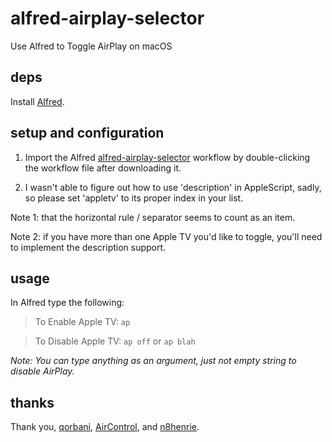 # alfred-airplay-selector
Use Alfred to Toggle AirPlay on macOS

## deps

Install [Alfred](https://www.alfredapp.com).

## setup and configuration

1. Import the Alfred [alfred-airplay-selector](https://github.com/paulsri/alfred-airplay-selector/blob/master/AirPlay%20Selector.alfredworkflow) workflow by double-clicking the workflow file after downloading it.

1. I wasn't able to figure out how to use 'description' in AppleScript, sadly, so please set 'appletv' to its proper index in your list. 

Note 1: that the horizontal rule / separator seems to count as an item. 

Note 2: if you have more than one Apple TV you'd like to toggle, you'll need to implement the description support.

## usage

In Alfred type the following:

> To Enable Apple TV: 
> `ap`

> To Disable Apple TV:
> `ap off` or `ap blah`

*Note: You can type anything as an argument, just not empty string to disable AirPlay.*

## thanks

Thank you, [qorbani](http://superuser.com/questions/456599/how-can-i-enable-mountain-lion-airplay-mirroring-through-command-line), [AirControl](https://github.com/AdRoll/AirControl), and [n8henrie](https://n8henrie.com/2013/03/a-strategy-for-ui-scripting-in-applescript/).

